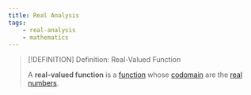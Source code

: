 ```yaml
---
title: Real Analysis
tags:
    - real-analysis
    - mathematics
---
```


>[!DEFINITION] Definition: Real-Valued Function
>
>A **real-valued function** is a [function](../Functions/Functions.md) whose [codomain](../Functions/Functions.md) are the [real numbers](../../Algebra/Fields/The%20Real%20Numbers/index.md).
>
